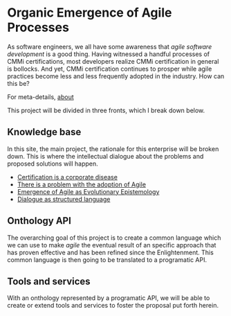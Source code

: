 # Organic Emergence of Agile Processes

As software engineers, we all have some awareness that _agile software development_ is a good thing. Having witnessed a handful processes of CMMi certifications, most developers realize CMMi certification in general is bollocks. And yet, CMMi certification continues to prosper while agile practices become less and less frequently adopted in the industry. How can this be?

For meta-details, [about](about.html)

This project will be divided in three fronts, which I break down below.

## Knowledge base

In this site, the main project, the rationale for this enterprise will be broken down. This is where the intellectual dialogue about the problems and proposed solutions will happen.

* [Certification is a corporate disease](research/corporate_disease.html)
* [There is a problem with the adoption of Agile](research/abstract.html)
* [Emergence of Agile as Evolutionary Epistemology](research/agile_as_evolutionary_epistemology.html)
* [Dialogue as structured language](research/structured_dialogue.html)

## Onthology API

The overarching goal of this project is to create a common language which we can use to make _agile_ the eventual result of an specific approach that has proven effective and has been refined since the Enlightenment. This common language is then going to be translated to a programatic API.

## Tools and services

With an onthology represented by a programatic API, we will be able to create or extend tools and services to foster the proposal put forth herein.
